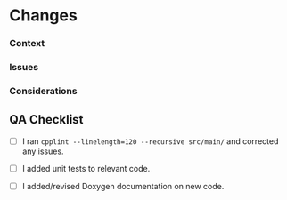 # Changes

### Context
<!--- Give a brief description of your changes. -->

### Issues
<!--- List any relavant GitHub issues this PR is addressing here. -->

### Considerations
<!--- If any major decisions, breaking changes, or redesigns were made, describe them here. Give a brief summary describing how you came to this conclusion. -->

## QA Checklist

- [ ] I ran `cpplint --linelength=120 --recursive src/main/` and corrected any issues.
- [ ] I added unit tests to relevant code.
- [ ] I added/revised Doxygen documentation on new code.

